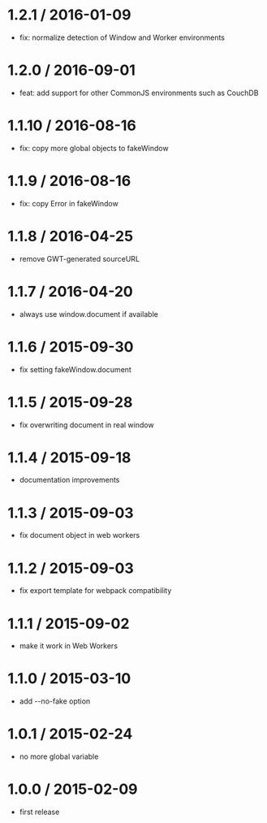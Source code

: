 1.2.1 / 2016-01-09
==================

* fix: normalize detection of Window and Worker environments

1.2.0 / 2016-09-01
==================

* feat: add support for other CommonJS environments such as CouchDB

1.1.10 / 2016-08-16
===================

* fix: copy more global objects to fakeWindow 

1.1.9 / 2016-08-16
==================

* fix: copy Error in fakeWindow

1.1.8 / 2016-04-25
==================

* remove GWT-generated sourceURL

1.1.7 / 2016-04-20
==================

* always use window.document if available

1.1.6 / 2015-09-30
==================

* fix setting fakeWindow.document

1.1.5 / 2015-09-28
==================

* fix overwriting document in real window

1.1.4 / 2015-09-18
==================

* documentation improvements

1.1.3 / 2015-09-03
==================

* fix document object in web workers

1.1.2 / 2015-09-03
==================

* fix export template for webpack compatibility

1.1.1 / 2015-09-02
==================

* make it work in Web Workers

1.1.0 / 2015-03-10
==================

* add --no-fake option

1.0.1 / 2015-02-24
==================

* no more global variable

1.0.0 / 2015-02-09
==================

* first release
